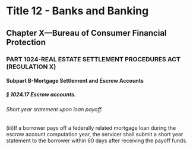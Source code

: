 
# Title 12 - Banks and Banking
## Chapter X—Bureau of Consumer Financial Protection
### PART 1024-REAL ESTATE SETTLEMENT PROCEDURES ACT (REGULATION X)
#### Subpart B-Mortgage Settlement and Escrow Accounts
##### § 1024.17 Escrow accounts.
###### Short year statement upon loan payoff.

(iii)If a borrower pays off a federally related mortgage loan during the escrow account computation year, the servicer shall submit a short year statement to the borrower within 60 days after receiving the payoff funds.
